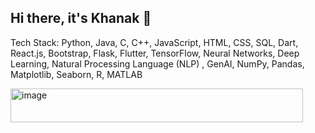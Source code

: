 ## Hi there, it's Khanak 👋


Tech Stack:
Python, Java, C, C++, JavaScript, HTML, CSS, SQL, Dart, React.js, Bootstrap, Flask, Flutter, TensorFlow, Neural Networks, Deep Learning, Natural Processing Language (NLP) , GenAI, NumPy, Pandas, Matplotlib, Seaborn, R, MATLAB

<img width="468" height="54" alt="image" src="https://github.com/user-attachments/assets/acf4a874-23f9-4cc8-b877-8424601472c2" />


